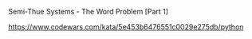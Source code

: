 Semi-Thue Systems - The Word Problem [Part 1]

https://www.codewars.com/kata/5e453b6476551c0029e275db/python
